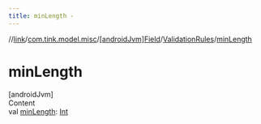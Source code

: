 ```yaml
---
title: minLength -
---
```

//[link](../../../index.md)/[com.tink.model.misc](../../index.md)/[[androidJvm]Field](../index.md)/[ValidationRules](index.md)/[minLength](min-length.md)



# minLength  
[androidJvm]  
Content  
val [minLength](min-length.md): [Int](https://kotlinlang.org/api/latest/jvm/stdlib/kotlin/-int/index.html)  



